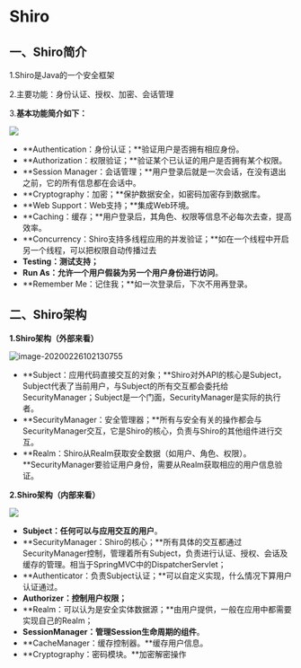 # Shiro

## 一、Shiro简介

1.Shiro是Java的一个安全框架

2.主要功能：身份认证、授权、加密、会话管理

3.**基本功能简介如下：**

![](F:\learn\docs\Shiro\img\1基本功能简介.png)

+ **Authentication：身份认证；**验证用户是否拥有相应身份。
+ **Authorization：权限验证；**验证某个已认证的用户是否拥有某个权限。
+ **Session Manager：会话管理；**用户登录后就是一次会话，在没有退出之前，它的所有信息都在会话中。
+ **Cryptography：加密；**保护数据安全，如密码加密存到数据库。
+ **Web Support：Web支持；**集成Web环境。
+ **Caching：缓存；**用户登录后，其角色、权限等信息不必每次去查，提高效率。
+ **Concurrency：Shiro支持多线程应用的并发验证；**如在一个线程中开启另一个线程，可以把权限自动传播过去
+ **Testing：测试支持；**
+ **Run As：允许一个用户假装为另一个用户身份进行访问**。
+ **Remember Me：记住我；**如一次登录后，下次不用再登录。

## 二、Shiro架构

**1.Shiro架构（外部来看）**

![image-20200226102130755](C:\Users\xuchao\AppData\Roaming\Typora\typora-user-images\image-20200226102130755.png)

+ **Subject：应用代码直接交互的对象；**Shiro对外API的核心是Subject，Subject代表了当前用户，与Subject的所有交互都会委托给SecurityManager；Subject是一个门面，SecurityManager是实际的执行者。
+ **SecurityManager：安全管理器；**所有与安全有关的操作都会与SecurityManager交互，它是Shiro的核心，负责与Shiro的其他组件进行交互。
+ **Realm：Shiro从Realm获取安全数据（如用户、角色、权限）。**SecurityManager要验证用户身份，需要从Realm获取相应的用户信息验证。

**2.Shiro架构（内部来看）**

![](F:\learn\docs\Shiro\img\3Shiro架构（内部）.png)

+ **Subject：任何可以与应用交互的用户**。
+ **SecurityManager：Shiro的核心；**所有具体的交互都通过SecurityManager控制，管理着所有Subject，负责进行认证、授权、会话及缓存的管理。相当于SpringMVC中的DispatcherServlet；
+ **Authenticator：负责Subject认证；**可以自定义实现，什么情况下算用户认证通过。
+ **Authorizer：控制用户权限；**
+ **Realm：可以认为是安全实体数据源；**由用户提供，一般在应用中都需要实现自己的Realm；
+ **SessionManager：管理Session生命周期的组件**。
+ **CacheManager：缓存控制器。**缓存用户信息。
+ **Cryptography：密码模块。**加密解密操作